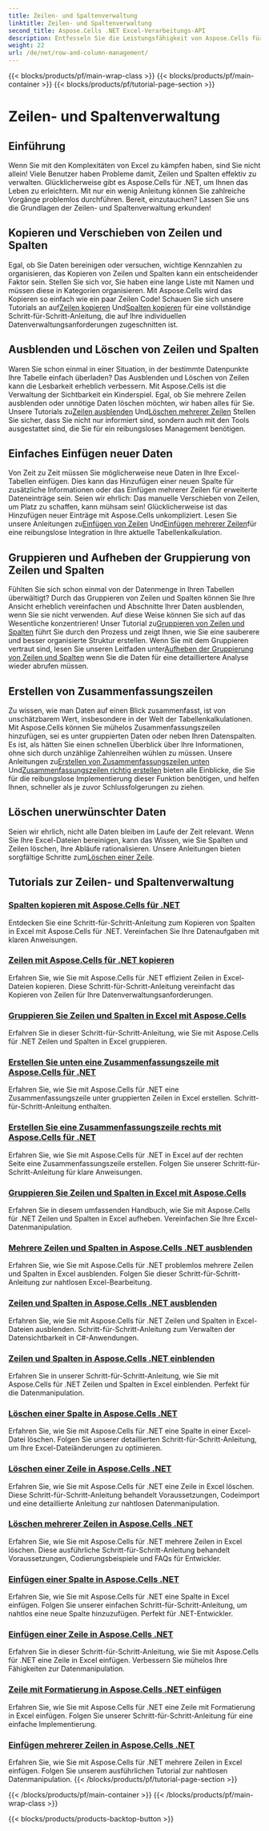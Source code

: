 ```yaml
---
title: Zeilen- und Spaltenverwaltung
linktitle: Zeilen- und Spaltenverwaltung
second_title: Aspose.Cells .NET Excel-Verarbeitungs-API
description: Entfesseln Sie die Leistungsfähigkeit von Aspose.Cells für .NET mit unseren umfassenden Tutorials zur Zeilen- und Spaltenverwaltung, um Ihre Excel-Kenntnisse mühelos zu verbessern.
weight: 22
url: /de/net/row-and-column-management/
---
```


{{< blocks/products/pf/main-wrap-class >}}
{{< blocks/products/pf/main-container >}}
{{< blocks/products/pf/tutorial-page-section >}}

# Zeilen- und Spaltenverwaltung

## Einführung

Wenn Sie mit den Komplexitäten von Excel zu kämpfen haben, sind Sie nicht allein! Viele Benutzer haben Probleme damit, Zeilen und Spalten effektiv zu verwalten. Glücklicherweise gibt es Aspose.Cells für .NET, um Ihnen das Leben zu erleichtern. Mit nur ein wenig Anleitung können Sie zahlreiche Vorgänge problemlos durchführen. Bereit, einzutauchen? Lassen Sie uns die Grundlagen der Zeilen- und Spaltenverwaltung erkunden!

## Kopieren und Verschieben von Zeilen und Spalten

 Egal, ob Sie Daten bereinigen oder versuchen, wichtige Kennzahlen zu organisieren, das Kopieren von Zeilen und Spalten kann ein entscheidender Faktor sein. Stellen Sie sich vor, Sie haben eine lange Liste mit Namen und müssen diese in Kategorien organisieren. Mit Aspose.Cells wird das Kopieren so einfach wie ein paar Zeilen Code! Schauen Sie sich unsere Tutorials an auf[Zeilen kopieren](./copying-rows/) Und[Spalten kopieren](./copying-columns/) für eine vollständige Schritt-für-Schritt-Anleitung, die auf Ihre individuellen Datenverwaltungsanforderungen zugeschnitten ist.

## Ausblenden und Löschen von Zeilen und Spalten

 Waren Sie schon einmal in einer Situation, in der bestimmte Datenpunkte Ihre Tabelle einfach überladen? Das Ausblenden und Löschen von Zeilen kann die Lesbarkeit erheblich verbessern. Mit Aspose.Cells ist die Verwaltung der Sichtbarkeit ein Kinderspiel. Egal, ob Sie mehrere Zeilen ausblenden oder unnötige Daten löschen möchten, wir haben alles für Sie. Unsere Tutorials zu[Zeilen ausblenden](./hide-rows-columns-aspose-cells/) Und[Löschen mehrerer Zeilen](./delete-multiple-rows-aspose-cells/) Stellen Sie sicher, dass Sie nicht nur informiert sind, sondern auch mit den Tools ausgestattet sind, die Sie für ein reibungsloses Management benötigen.

## Einfaches Einfügen neuer Daten

 Von Zeit zu Zeit müssen Sie möglicherweise neue Daten in Ihre Excel-Tabellen einfügen. Dies kann das Hinzufügen einer neuen Spalte für zusätzliche Informationen oder das Einfügen mehrerer Zeilen für erweiterte Dateneinträge sein. Seien wir ehrlich: Das manuelle Verschieben von Zeilen, um Platz zu schaffen, kann mühsam sein! Glücklicherweise ist das Hinzufügen neuer Einträge mit Aspose.Cells unkompliziert. Lesen Sie unsere Anleitungen zu[Einfügen von Zeilen](./insert-row-aspose-cells/) Und[Einfügen mehrerer Zeilen](./insert-multiple-rows-aspose-cells/)für eine reibungslose Integration in Ihre aktuelle Tabellenkalkulation.

## Gruppieren und Aufheben der Gruppierung von Zeilen und Spalten

 Fühlten Sie sich schon einmal von der Datenmenge in Ihren Tabellen überwältigt? Durch das Gruppieren von Zeilen und Spalten können Sie Ihre Ansicht erheblich vereinfachen und Abschnitte Ihrer Daten ausblenden, wenn Sie sie nicht verwenden. Auf diese Weise können Sie sich auf das Wesentliche konzentrieren! Unser Tutorial zu[Gruppieren von Zeilen und Spalten](./grouping-rows-and-columns/) führt Sie durch den Prozess und zeigt Ihnen, wie Sie eine sauberere und besser organisierte Struktur erstellen. Wenn Sie mit dem Gruppieren vertraut sind, lesen Sie unseren Leitfaden unter[Aufheben der Gruppierung von Zeilen und Spalten](./ungrouping-rows-and-columns/) wenn Sie die Daten für eine detailliertere Analyse wieder abrufen müssen.

## Erstellen von Zusammenfassungszeilen

Zu wissen, wie man Daten auf einen Blick zusammenfasst, ist von unschätzbarem Wert, insbesondere in der Welt der Tabellenkalkulationen. Mit Aspose.Cells können Sie mühelos Zusammenfassungszeilen hinzufügen, sei es unter gruppierten Daten oder neben Ihren Datenspalten. Es ist, als hätten Sie einen schnellen Überblick über Ihre Informationen, ohne sich durch unzählige Zahlenreihen wühlen zu müssen. Unsere Anleitungen zu[Erstellen von Zusammenfassungszeilen unten](./summary-row-below/) Und[Zusammenfassungszeilen richtig erstellen](./summary-row-right/) bieten alle Einblicke, die Sie für die reibungslose Implementierung dieser Funktion benötigen, und helfen Ihnen, schneller als je zuvor Schlussfolgerungen zu ziehen.

## Löschen unerwünschter Daten

 Seien wir ehrlich, nicht alle Daten bleiben im Laufe der Zeit relevant. Wenn Sie Ihre Excel-Dateien bereinigen, kann das Wissen, wie Sie Spalten und Zeilen löschen, Ihre Abläufe rationalisieren. Unsere Anleitungen bieten sorgfältige Schritte zum[Löschen einer Zeile](./delete-row-aspose-cells/).

## Tutorials zur Zeilen- und Spaltenverwaltung
### [Spalten kopieren mit Aspose.Cells für .NET](./copying-columns/)
Entdecken Sie eine Schritt-für-Schritt-Anleitung zum Kopieren von Spalten in Excel mit Aspose.Cells für .NET. Vereinfachen Sie Ihre Datenaufgaben mit klaren Anweisungen.
### [Zeilen mit Aspose.Cells für .NET kopieren](./copying-rows/)
Erfahren Sie, wie Sie mit Aspose.Cells für .NET effizient Zeilen in Excel-Dateien kopieren. Diese Schritt-für-Schritt-Anleitung vereinfacht das Kopieren von Zeilen für Ihre Datenverwaltungsanforderungen.
### [Gruppieren Sie Zeilen und Spalten in Excel mit Aspose.Cells](./grouping-rows-and-columns/)
Erfahren Sie in dieser Schritt-für-Schritt-Anleitung, wie Sie mit Aspose.Cells für .NET Zeilen und Spalten in Excel gruppieren.
### [Erstellen Sie unten eine Zusammenfassungszeile mit Aspose.Cells für .NET](./summary-row-below/)
Erfahren Sie, wie Sie mit Aspose.Cells für .NET eine Zusammenfassungszeile unter gruppierten Zeilen in Excel erstellen. Schritt-für-Schritt-Anleitung enthalten.
### [Erstellen Sie eine Zusammenfassungszeile rechts mit Aspose.Cells für .NET](./summary-row-right/)
Erfahren Sie, wie Sie mit Aspose.Cells für .NET in Excel auf der rechten Seite eine Zusammenfassungszeile erstellen. Folgen Sie unserer Schritt-für-Schritt-Anleitung für klare Anweisungen.
### [Gruppieren Sie Zeilen und Spalten in Excel mit Aspose.Cells](./ungrouping-rows-and-columns/)
Erfahren Sie in diesem umfassenden Handbuch, wie Sie mit Aspose.Cells für .NET Zeilen und Spalten in Excel aufheben. Vereinfachen Sie Ihre Excel-Datenmanipulation.
### [Mehrere Zeilen und Spalten in Aspose.Cells .NET ausblenden](./hide-multiple-rows-columns-aspose-cells/)
Erfahren Sie, wie Sie mit Aspose.Cells für .NET problemlos mehrere Zeilen und Spalten in Excel ausblenden. Folgen Sie dieser Schritt-für-Schritt-Anleitung zur nahtlosen Excel-Bearbeitung.
### [Zeilen und Spalten in Aspose.Cells .NET ausblenden](./hide-rows-columns-aspose-cells/)
Erfahren Sie, wie Sie mit Aspose.Cells für .NET Zeilen und Spalten in Excel-Dateien ausblenden. Schritt-für-Schritt-Anleitung zum Verwalten der Datensichtbarkeit in C#-Anwendungen.
### [Zeilen und Spalten in Aspose.Cells .NET einblenden](./unhide-rows-columns-aspose-cells/)
Erfahren Sie in unserer Schritt-für-Schritt-Anleitung, wie Sie mit Aspose.Cells für .NET Zeilen und Spalten in Excel einblenden. Perfekt für die Datenmanipulation.
### [Löschen einer Spalte in Aspose.Cells .NET](./delete-column-aspose-cells/)
Erfahren Sie, wie Sie mit Aspose.Cells für .NET eine Spalte in einer Excel-Datei löschen. Folgen Sie unserer detaillierten Schritt-für-Schritt-Anleitung, um Ihre Excel-Dateiänderungen zu optimieren.
### [Löschen einer Zeile in Aspose.Cells .NET](./delete-row-aspose-cells/)
Erfahren Sie, wie Sie mit Aspose.Cells für .NET eine Zeile in Excel löschen. Diese Schritt-für-Schritt-Anleitung behandelt Voraussetzungen, Codeimport und eine detaillierte Anleitung zur nahtlosen Datenmanipulation.
### [Löschen mehrerer Zeilen in Aspose.Cells .NET](./delete-multiple-rows-aspose-cells/)
Erfahren Sie, wie Sie mit Aspose.Cells für .NET mehrere Zeilen in Excel löschen. Diese ausführliche Schritt-für-Schritt-Anleitung behandelt Voraussetzungen, Codierungsbeispiele und FAQs für Entwickler.
### [Einfügen einer Spalte in Aspose.Cells .NET](./insert-column-aspose-cells/)
Erfahren Sie, wie Sie mit Aspose.Cells für .NET eine Spalte in Excel einfügen. Folgen Sie unserer einfachen Schritt-für-Schritt-Anleitung, um nahtlos eine neue Spalte hinzuzufügen. Perfekt für .NET-Entwickler.
### [Einfügen einer Zeile in Aspose.Cells .NET](./insert-row-aspose-cells/)
Erfahren Sie in dieser Schritt-für-Schritt-Anleitung, wie Sie mit Aspose.Cells für .NET eine Zeile in Excel einfügen. Verbessern Sie mühelos Ihre Fähigkeiten zur Datenmanipulation.
### [Zeile mit Formatierung in Aspose.Cells .NET einfügen](./insert-row-formatting-aspose-cells/)
Erfahren Sie, wie Sie mit Aspose.Cells für .NET eine Zeile mit Formatierung in Excel einfügen. Folgen Sie unserer Schritt-für-Schritt-Anleitung für eine einfache Implementierung.
### [Einfügen mehrerer Zeilen in Aspose.Cells .NET](./insert-multiple-rows-aspose-cells/)
Erfahren Sie, wie Sie mit Aspose.Cells für .NET mehrere Zeilen in Excel einfügen. Folgen Sie unserem ausführlichen Tutorial zur nahtlosen Datenmanipulation.
{{< /blocks/products/pf/tutorial-page-section >}}

{{< /blocks/products/pf/main-container >}}
{{< /blocks/products/pf/main-wrap-class >}}

{{< blocks/products/products-backtop-button >}}

